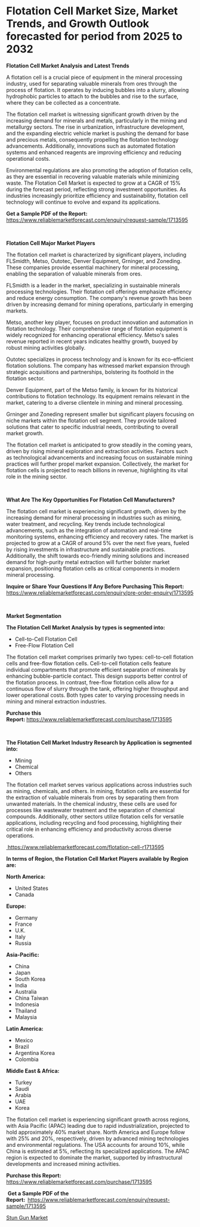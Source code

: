 <p><h1>Flotation Cell Market Size, Market Trends, and Growth Outlook forecasted for period from 2025 to 2032</h1></p><p><strong>Flotation Cell Market Analysis and Latest Trends</strong></p>
<p><p>A flotation cell is a crucial piece of equipment in the mineral processing industry, used for separating valuable minerals from ores through the process of flotation. It operates by inducing bubbles into a slurry, allowing hydrophobic particles to attach to the bubbles and rise to the surface, where they can be collected as a concentrate. </p><p>The flotation cell market is witnessing significant growth driven by the increasing demand for minerals and metals, particularly in the mining and metallurgy sectors. The rise in urbanization, infrastructure development, and the expanding electric vehicle market is pushing the demand for base and precious metals, consequently propelling the flotation technology advancements. Additionally, innovations such as automated flotation systems and enhanced reagents are improving efficiency and reducing operational costs. </p><p>Environmental regulations are also promoting the adoption of flotation cells, as they are essential in recovering valuable materials while minimizing waste. The Flotation Cell Market is expected to grow at a CAGR of 15% during the forecast period, reflecting strong investment opportunities. As industries increasingly prioritize efficiency and sustainability, flotation cell technology will continue to evolve and expand its applications.</p></p>
<p><strong>Get a Sample PDF of the Report:&nbsp;</strong> <a href="https://www.reliablemarketforecast.com/enquiry/request-sample/1713595?utm_campaign=2289&utm_medium=2&utm_source=Github&utm_content=ia&utm_term=20022025&utm_id=flotation-cell">https://www.reliablemarketforecast.com/enquiry/request-sample/1713595</a></p>
<p>&nbsp;</p>
<p><strong>Flotation Cell Major Market Players</strong></p>
<p><p>The flotation cell market is characterized by significant players, including FLSmidth, Metso, Outotec, Denver Equipment, Grninger, and Zoneding. These companies provide essential machinery for mineral processing, enabling the separation of valuable minerals from ores.</p><p>FLSmidth is a leader in the market, specializing in sustainable minerals processing technologies. Their flotation cell offerings emphasize efficiency and reduce energy consumption. The company's revenue growth has been driven by increasing demand for mining operations, particularly in emerging markets.</p><p>Metso, another key player, focuses on product innovation and automation in flotation technology. Their comprehensive range of flotation equipment is widely recognized for enhancing operational efficiency. Metso's sales revenue reported in recent years indicates healthy growth, buoyed by robust mining activities globally.</p><p>Outotec specializes in process technology and is known for its eco-efficient flotation solutions. The company has witnessed market expansion through strategic acquisitions and partnerships, bolstering its foothold in the flotation sector.</p><p>Denver Equipment, part of the Metso family, is known for its historical contributions to flotation technology. Its equipment remains relevant in the market, catering to a diverse clientele in mining and mineral processing.</p><p>Grninger and Zoneding represent smaller but significant players focusing on niche markets within the flotation cell segment. They provide tailored solutions that cater to specific industrial needs, contributing to overall market growth.</p><p>The flotation cell market is anticipated to grow steadily in the coming years, driven by rising mineral exploration and extraction activities. Factors such as technological advancements and increasing focus on sustainable mining practices will further propel market expansion. Collectively, the market for flotation cells is projected to reach billions in revenue, highlighting its vital role in the mining sector.</p></p>
<p>&nbsp;</p>
<p><strong>What Are The Key Opportunities For Flotation Cell Manufacturers?</strong></p>
<p><p>The flotation cell market is experiencing significant growth, driven by the increasing demand for mineral processing in industries such as mining, water treatment, and recycling. Key trends include technological advancements, such as the integration of automation and real-time monitoring systems, enhancing efficiency and recovery rates. The market is projected to grow at a CAGR of around 5% over the next five years, fueled by rising investments in infrastructure and sustainable practices. Additionally, the shift towards eco-friendly mining solutions and increased demand for high-purity metal extraction will further bolster market expansion, positioning flotation cells as critical components in modern mineral processing.</p></p>
<p><strong>Inquire or Share Your Questions If Any Before Purchasing This Report:</strong> <a href="https://www.reliablemarketforecast.com/enquiry/pre-order-enquiry/1713595?utm_campaign=2289&utm_medium=2&utm_source=Github&utm_content=ia&utm_term=20022025&utm_id=flotation-cell">https://www.reliablemarketforecast.com/enquiry/pre-order-enquiry/1713595</a></p>
<p>&nbsp;</p>
<p><strong>Market Segmentation</strong></p>
<p><strong>The Flotation Cell Market Analysis by types is segmented into:</strong></p>
<p><ul><li>Cell-to-Cell Flotation Cell</li><li>Free-Flow Flotation Cell</li></ul></p>
<p><p>The flotation cell market comprises primarily two types: cell-to-cell flotation cells and free-flow flotation cells. Cell-to-cell flotation cells feature individual compartments that promote efficient separation of minerals by enhancing bubble-particle contact. This design supports better control of the flotation process. In contrast, free-flow flotation cells allow for a continuous flow of slurry through the tank, offering higher throughput and lower operational costs. Both types cater to varying processing needs in mining and mineral extraction industries.</p></p>
<p><strong>Purchase this Report:&nbsp;</strong><a href="https://www.reliablemarketforecast.com/purchase/1713595?utm_campaign=2289&utm_medium=2&utm_source=Github&utm_content=ia&utm_term=20022025&utm_id=flotation-cell">https://www.reliablemarketforecast.com/purchase/1713595</a></p>
<p>&nbsp;</p>
<p><strong>The Flotation Cell Market Industry Research by Application is segmented into:</strong></p>
<p><ul><li>Mining</li><li>Chemical</li><li>Others</li></ul></p>
<p><p>The flotation cell market serves various applications across industries such as mining, chemicals, and others. In mining, flotation cells are essential for the extraction of valuable minerals from ores by separating them from unwanted materials. In the chemical industry, these cells are used for processes like wastewater treatment and the separation of chemical compounds. Additionally, other sectors utilize flotation cells for versatile applications, including recycling and food processing, highlighting their critical role in enhancing efficiency and productivity across diverse operations.</p></p>
<p><a href="https://www.reliablemarketforecast.com/flotation-cell-r1713595?utm_campaign=2289&utm_medium=2&utm_source=Github&utm_content=ia&utm_term=20022025&utm_id=flotation-cell">&nbsp;https://www.reliablemarketforecast.com/flotation-cell-r1713595</a></p>
<p><strong>In terms of Region, the Flotation Cell Market Players available by Region are:</strong></p>
<p>
    <p> <strong> North America: </strong>
        <ul>
            <li>United States</li>
            <li>Canada</li>
        </ul>
        </p> 
    <p> <strong> Europe: </strong>
        <ul>
            <li>Germany</li>
            <li>France</li>
            <li>U.K.</li>
            <li>Italy</li>
            <li>Russia</li>
        </ul>
        </p> 
    <p> <strong> Asia-Pacific: </strong>
        <ul>
            <li>China</li>
            <li>Japan</li>
            <li>South Korea</li>
            <li>India</li>
            <li>Australia</li>
            <li>China Taiwan</li>
            <li>Indonesia</li>
            <li>Thailand</li>
            <li>Malaysia</li>
        </ul>
        </p> 
    <p> <strong> Latin America: </strong>
        <ul>
            <li>Mexico</li>
            <li>Brazil</li>
            <li>Argentina Korea</li>
            <li>Colombia</li>
        </ul>
        </p> 
    <p> <strong> Middle East & Africa: </strong>
        <ul>
            <li>Turkey</li>
            <li>Saudi</li>
            <li>Arabia</li>
            <li>UAE</li>
            <li>Korea</li>
        </ul>
    </p>
    </p>
<p><p>The flotation cell market is experiencing significant growth across regions, with Asia Pacific (APAC) leading due to rapid industrialization, projected to hold approximately 40% market share. North America and Europe follow with 25% and 20%, respectively, driven by advanced mining technologies and environmental regulations. The USA accounts for around 10%, while China is estimated at 5%, reflecting its specialized applications. The APAC region is expected to dominate the market, supported by infrastructural developments and increased mining activities.</p></p>
<p><strong>Purchase this Report: </strong><a href="https://www.reliablemarketforecast.com/purchase/1713595?utm_campaign=2289&utm_medium=2&utm_source=Github&utm_content=ia&utm_term=20022025&utm_id=flotation-cell">https://www.reliablemarketforecast.com/purchase/1713595</a></p>
<p>&nbsp;<strong>Get a Sample PDF of the Report:&nbsp;&nbsp;</strong><a href="https://www.reliablemarketforecast.com/enquiry/request-sample/1713595?utm_campaign=2289&utm_medium=2&utm_source=Github&utm_content=ia&utm_term=20022025&utm_id=flotation-cell">https://www.reliablemarketforecast.com/enquiry/request-sample/1713595</a></p>
<p><strong></strong></p>
<p><p><a href="https://github.com/norbeludie83/Market-Research-Report-List-1/blob/main/stun-gun-market.md?utm_campaign=2289&utm_medium=2&utm_source=Github&utm_content=ia&utm_term=20022025&utm_id=flotation-cell">Stun Gun Market</a></p></p>